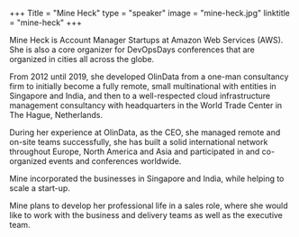 +++
Title = "Mine Heck" 
type = "speaker"
image = "mine-heck.jpg"
linktitle = "mine-heck" 
+++

Mine Heck is Account Manager Startups at Amazon Web Services (AWS).  She is also a core organizer for DevOpsDays conferences that are organized in cities all across the globe.

From 2012 until 2019, she developed OlinData from a one-man consultancy firm to initially become a fully remote, small multinational with entities in Singapore and India, and then to a well-respected cloud infrastructure management consultancy with headquarters in the World Trade Center in The Hague, Netherlands.  

During her experience at OlinData, as the CEO, she managed remote and on-site teams successfully, she has built a solid international network throughout Europe, North America and Asia and participated in and co-organized events and conferences worldwide. 

Mine incorporated the businesses in Singapore and India, while helping to scale a start-up.

Mine plans to develop her professional life in a sales role, where she would like to work with the business and delivery teams as well as the executive team.
